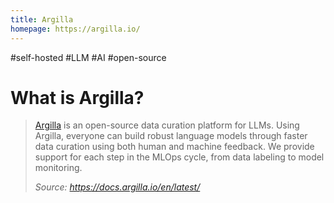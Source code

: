 ```yaml
---
title: Argilla
homepage: https://argilla.io/
---
```

#self-hosted #LLM  #AI #open-source 
# What is Argilla?
> [Argilla](https://argilla.io) is an open-source data curation platform for LLMs. Using Argilla, everyone can build robust language models through faster data curation using both human and machine feedback. We provide support for each step in the MLOps cycle, from data labeling to model monitoring.
> 
> *Source: https://docs.argilla.io/en/latest/*
